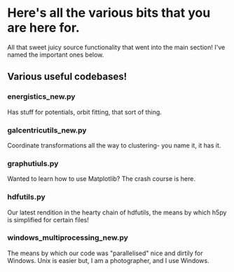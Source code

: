 # Here's all the various bits that you are here for.
All that sweet juicy source functionality that went into the main section! I've named the important ones below.

## Various useful codebases!

### energistics_new.py 
Has stuff for potentials, orbit fitting, that sort of thing.
### galcentricutils_new.py 
Coordinate transformations all the way to clustering- you name it, it has it.
### graphutiuls.py
Wanted to learn how to use Matplotlib? The crash course is here.
### hdfutils.py
Our latest rendition in the hearty chain of hdfutils, the means by which h5py is simplified for certain files!
### windows_multiprocessing_new.py 
The means by which our code was "parallelised" nice and dirtily for Windows. Unix is easier but,
I am a photographer, and I use Windows.